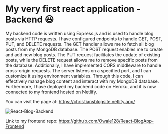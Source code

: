 # My very first react application - Backend 😃

My backend code is written using Express.js and is used to handle blog posts via HTTP requests. I have configured endpoints to handle GET, POST, PUT, and DELETE requests. The GET handler allows me to fetch all blog posts from my MongoDB database. The POST request enables me to create and add new blog posts. The PUT request facilitates the update of existing posts, while the DELETE request allows me to remove specific posts from the database. Additionally, I have implemented CORS middleware to handle cross-origin requests. The server listens on a specified port, and I can customize it using environment variables. Through this code, I can effectively manage blog content and interact with my MongoDB database. Furthermore, I have deployed my backend code on Heroku, and it is now connected to my frontend hosted on Netlify.

You can visit the page at: https://christiansblogsite.netlify.app/

![React-Blog-Backend](https://github.com/Owale128/React-BlogApp-Backend/assets/110387474/14d1e9bd-7680-453b-bac7-9405bf24089c)


Link to my frontend repo:
https://github.com/Owale128/React-BlogApp-Frontend
